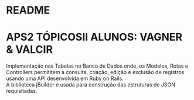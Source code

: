 # README

# APS2 TÓPICOSII ALUNOS: VAGNER & VALCIR 

Implementação nas Tabelas no Banco de Dados onde, os Modelos, Rotas e Controllers permititem a consulta, criação, edição e exclusão de registros usando uma API desenvolvida em Ruby on Rails.<br/>
A biblioteca jBuilder é usada para construção das estruturas de JSON requisitadas.
